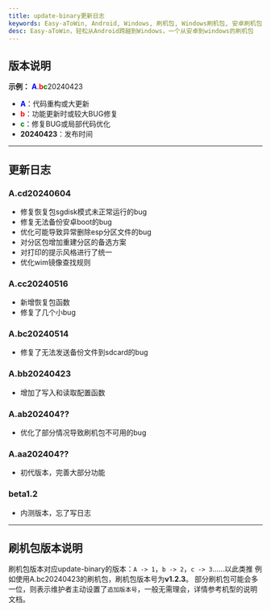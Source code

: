 ```yaml
---
title: update-binary更新日志
keywords: Easy-aToWin, Android, Windows, 刷机包, Windows刷机包, 安卓刷机包,  Windows11, Windows10, Windows 11 arm, Windows 10 arm, 安卓刷Windows, 小米刷Windows, 一加刷Windows, 红米刷Windows, 亦魔
desc: Easy-aToWin，轻松从Android跨越到Windows，一个从安卓到windows的刷机包
---
```


## 版本说明
<p><span style="font-weight:bold">示例：</span>
<span style="color:blue; font-weight:bold">A</span>.<span style="color:red; font-weight:bold">b</span><span style="color:green; font-weight:bold">c</span><span>20240423</span>
</p>

+ <span style="color:blue; font-weight:bold">A</span>：代码重构或大更新
+ <span style="color:red; font-weight:bold">b</span>：功能更新时或较大BUG修复
+ <span style="color:green; font-weight:bold">c</span>：修复BUG或局部代码优化
+ **20240423**：发布时间
---

## 更新日志
### A.cd20240604
+ 修复恢复包sgdisk模式未正常运行的bug
+ 修复无法备份安卓boot的bug
+ 优化可能导致异常删除esp分区文件的bug
+ 对分区包增加重建分区的备选方案
+ 对打印的提示风格进行了统一
+ 优化wim镜像查找规则
### A.cc20240516
+ 新增恢复包函数
+ 修复了几个小bug
### A.bc20240514
+ 修复了无法发送备份文件到sdcard的bug
### A.bb20240423
+ 增加了写入和读取配置函数
### A.ab202404??
+ 优化了部分情况导致刷机包不可用的bug
### A.aa202404??
+ 初代版本，完善大部分功能
### beta1.2
+ 内测版本，忘了写日志
---

## 刷机包版本说明
刷机包版本对应update-binary的版本：`A -> 1`，`b -> 2`，`c -> 3`......以此类推
例如使用A.bc20240423的刷机包，刷机包版本号为**v1.2.3**。
部分刷机包可能会多一位，则表示维护者主动设置了`追加版本号`，一般无需理会，详情参考机型的说明文档。